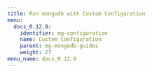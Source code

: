 ```yaml
---
title: Run mongodb with Custom Configuration
menu:
  docs_0.12.0:
    identifier: mg-configuration
    name: Custom Configuration
    parent: mg-mongodb-guides
    weight: 27
menu_name: docs_0.12.0
---
```


